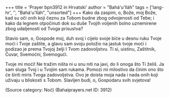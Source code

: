 +++
title = 'Prayer bpn3912 in Hrvatski'
author = "Bahá'u'lláh"
tags = ['lang-hr', '', "Bahá'u'lláh", "unsorted"]
+++
Kako da zaspim, o, Bože, moj Bože, kad su oči onih koji čeznu za Tobom budne zbog odvojenosti od Tebe; i kako da legnem otpočinuti dok su duše Tvojih voljenih bolno uznemirene zbog udaljenosti od Tvoga prisustva?

Stavio sam, o, Gospode moj, duh svoj i cijelo svoje biće u desnu ruku Tvoje moći i Tvoje zaštite, a glavu sam svoju položio na jastuk tvoje moći i podizao je prema Tvojoj želji I Tvom zadovoljstvu. Ti si, uistinu, Zaštitnik, Čuvar, Svemoćni, Svemogući.

Tvoje mi moći! Ne tražim ništa ni u snu niti na javi, do li onoga što Ti želiš. Ja sam sluga Tvoj i u Tvojim sam rukama. Pomozi mi milostivo da činim ono što će širiti miris Tvoga zadovoljstva. Ovo je doista moja nada i nada onih koji uživaju u bliskosti s Tobom. Slavljen budi, o, Gospodaru svih svjetova!

(Source category: Noć)
(Bahaiprayers.net ID: 3912)
